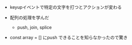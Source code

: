 - keyupイベントで特定の文字を打つとアクションが変わる
- 配列の処理を学んだ
  - push, join, splice

- const array = [] にpush できることを知らなかったので驚き
